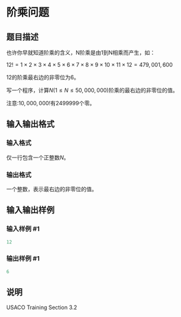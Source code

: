 # 阶乘问题

## 题目描述

也许你早就知道阶乘的含义，N阶乘是由1到N相乘而产生，如：

$12!= 1 \times 2 \times 3 \times 4 \times 5 \times 6 \times 7 \times 8 \times 9 \times 10 \times 11 \times 12 = 479,001,600$

$12$的阶乘最右边的非零位为$6$。

写一个程序，计算$N(1 \le N \le 50,000,000)$阶乘的最右边的非零位的值。

注意:$10,000,000!$有$2499999$个零。

## 输入输出格式

### 输入格式

仅一行包含一个正整数$N$。

### 输出格式

一个整数，表示最右边的非零位的值。

## 输入输出样例

### 输入样例 #1

```cpp
12
```


### 输出样例 #1

```cpp
6
```


## 说明

USACO Training Section 3.2

